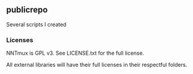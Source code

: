 ## publicrepo
Several scripts I created







### Licenses

 NNTmux is GPL v3. See LICENSE.txt for the full license.

 All external libraries will have their full licenses in their respectful folders.
